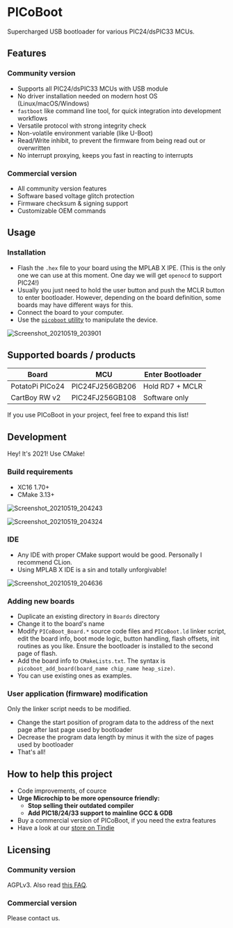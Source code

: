 # PICoBoot

Supercharged USB bootloader for various PIC24/dsPIC33 MCUs.

## Features
### Community version

- Supports all PIC24/dsPIC33 MCUs with USB module 
- No driver installation needed on modern host OS (Linux/macOS/Windows)
- `fastboot` like command line tool, for quick integration into development workflows
- Versatile protocol with strong integrity check
- Non-volatile environment variable (like U-Boot)
- Read/Write inhibit, to prevent the firmware from being read out or overwritten
- No interrupt proxying, keeps you fast in reacting to interrupts

### Commercial version

- All community version features
- Software based voltage glitch protection
- Firmware checksum & signing support  
- Customizable OEM commands

## Usage
### Installation
- Flash the `.hex` file to your board using the MPLAB X IPE. (This is the only one we can use at this moment. One day we will get `openocd` to support PIC24!)
- Usually you just need to hold the user button and push the MCLR button to enter bootloader. However, depending on the board definition, some boards may have different ways for this.
- Connect the board to your computer.
- Use the [`picoboot` utility](https://github.com/SudoMaker/PICoBoot_Utility) to manipulate the device.


![Screenshot_20210519_203901](https://user-images.githubusercontent.com/34613827/118813974-41bda780-b8e2-11eb-9c12-2e6157f4c421.png)


## Supported boards / products
|Board|MCU|Enter Bootloader|
|---|---|---|
|PotatoPi PICo24|PIC24FJ256GB206|Hold RD7 + MCLR|
|CartBoy RW v2|PIC24FJ256GB108|Software only|

If you use PICoBoot in your project, feel free to expand this list!


## Development
Hey! It's 2021! Use CMake!

### Build requirements
- XC16 1.70+
- CMake 3.13+

![Screenshot_20210519_204243](https://user-images.githubusercontent.com/34613827/118814464-c3add080-b8e2-11eb-8df7-b0c34b17f043.png)

![Screenshot_20210519_204324](https://user-images.githubusercontent.com/34613827/118814558-dd4f1800-b8e2-11eb-9c44-b501e8f393eb.png)

### IDE
- Any IDE with proper CMake support would be good. Personally I recommend CLion.
- Using MPLAB X IDE is a sin and totally unforgivable!

![Screenshot_20210519_204636](https://user-images.githubusercontent.com/34613827/118814966-4f276180-b8e3-11eb-999b-491e74062448.png)

### Adding new boards
- Duplicate an existing directory in `Boards` directory
- Change it to the board's name
- Modify `PICoBoot_Board.*` source code files and `PICoBoot.ld` linker script, edit the board info, boot mode logic, button handling, flash offsets, init routines as you like. Ensure the bootloader is installed to the second page of flash.
- Add the board info to `CMakeLists.txt`. The syntax is `picoboot_add_board(board_name chip_name heap_size)`.
- You can use existing ones as examples.

### User application (firmware) modification
Only the linker script needs to be modified.
- Change the start position of program data to the address of the next page after last page used by bootloader
- Decrease the program data length by minus it with the size of pages used by bootloader
- That's all!

## How to help this project
- Code improvements, of cource
- **Urge Microchip to be more opensource friendly:**
    + **Stop selling their outdated compiler**
    + **Add PIC18/24/33 support to mainline GCC & GDB**
- Buy a commercial version of PICoBoot, if you need the extra features
- Have a look at our [store on Tindie](https://www.tindie.com/stores/sudomaker/)


## Licensing
### Community version
AGPLv3. Also read [this FAQ](https://www.gnu.org/licenses/gpl-faq.html#GPLRequireSourcePostedPublic).

### Commercial version
Please contact us.